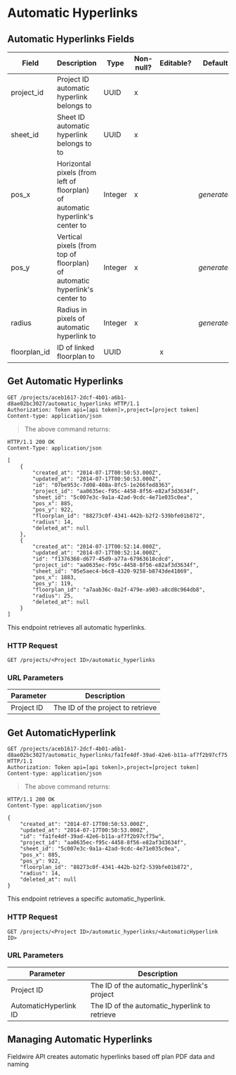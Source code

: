 # Automatic Hyperlinks

## Automatic Hyperlinks Fields

Field | Description | Type | Non-null? | Editable? | Default
--------- | --------- | --------- | --------- | --------- | ---------
project_id | Project ID automatic hyperlink belongs to | UUID | x | |
sheet_id | Sheet ID automatic hyperlink belongs to to | UUID | x | |
pos_x | Horizontal pixels (from left of floorplan) of automatic hyperlink's center to | Integer | x | | _generated_
pos_y | Vertical pixels (from top of floorplan) of automatic hyperlink's center to | Integer | x | | _generated_
radius | Radius in pixels of automatic hyperlink to | Integer | x | | _generated_
floorplan_id | ID of linked floorplan to | UUID | | x |

## Get Automatic Hyperlinks

```http
GET /projects/aceb1617-2dcf-4b01-a6b1-d8ae02bc3027/automatic_hyperlinks HTTP/1.1
Authorization: Token api=[api token]>,project=[project token]
Content-type: application/json
```

> The above command returns:

```http
HTTP/1.1 200 OK
Content-Type: application/json

[
    {
        "created_at": "2014-07-17T00:50:53.000Z",
        "updated_at": "2014-07-17T00:50:53.000Z",
        "id": "07be953c-7d08-408a-8fc5-1e266fed8363",
        "project_id": "aa0635ec-f95c-4458-8f56-e82af3d3634f",
        "sheet_id": "5c007e3c-9a1a-42ad-9cdc-4e71e035c0ea",
        "pos_x": 885,
        "pos_y": 922,
        "floorplan_id": "88273c0f-4341-442b-b2f2-539bfe01b872",
        "radius": 14,
        "deleted_at": null
    },
    {
        "created_at": "2014-07-17T00:52:14.000Z",
        "updated_at": "2014-07-17T00:52:14.000Z",
        "id": "f1376368-d677-45d9-a77a-67963618cdcd",
        "project_id": "aa0635ec-f95c-4458-8f56-e82af3d3634f",
        "sheet_id": "05e5aec4-b6c8-4320-9258-b8743de41869",
        "pos_x": 1883,
        "pos_y": 119,
        "floorplan_id": "a7aab36c-0a2f-479e-a903-a8cd8c964db8",
        "radius": 25,
        "deleted_at": null
    }
]
```

This endpoint retrieves all automatic hyperlinks.

### HTTP Request

`GET /projects/<Project ID>/automatic_hyperlinks`

### URL Parameters

Parameter | Description
--------- | -----------
Project ID | The ID of the project to retrieve

## Get AutomaticHyperlink

```http
GET /projects/aceb1617-2dcf-4b01-a6b1-d8ae02bc3027/automatic_hyperlinks/fa1fe4df-39ad-42e6-b11a-af7f2b97cf75 HTTP/1.1
Authorization: Token api=[api token]>,project=[project token]
Content-type: application/json
```

> The above command returns:

```http
HTTP/1.1 200 OK
Content-Type: application/json

{
    "created_at": "2014-07-17T00:50:53.000Z",
    "updated_at": "2014-07-17T00:50:53.000Z",
    "id": "fa1fe4df-39ad-42e6-b11a-af7f2b97cf75w",
    "project_id": "aa0635ec-f95c-4458-8f56-e82af3d3634f",
    "sheet_id": "5c007e3c-9a1a-42ad-9cdc-4e71e035c0ea",
    "pos_x": 885,
    "pos_y": 922,
    "floorplan_id": "88273c0f-4341-442b-b2f2-539bfe01b872",
    "radius": 14,
    "deleted_at": null
}
```

This endpoint retrieves a specific automatic_hyperlink.

### HTTP Request

`GET /projects/<Project ID>/automatic_hyperlinks/<AutomaticHyperlink ID>`

### URL Parameters

Parameter | Description
--------- | -----------
Project ID | The ID of the automatic_hyperlink's project
AutomaticHyperlink ID | The ID of the automatic_hyperlink to retrieve

## Managing Automatic Hyperlinks

<aside class="warning">
    Fieldwire API creates automatic hyperlinks based off plan PDF data and naming
</aside>
